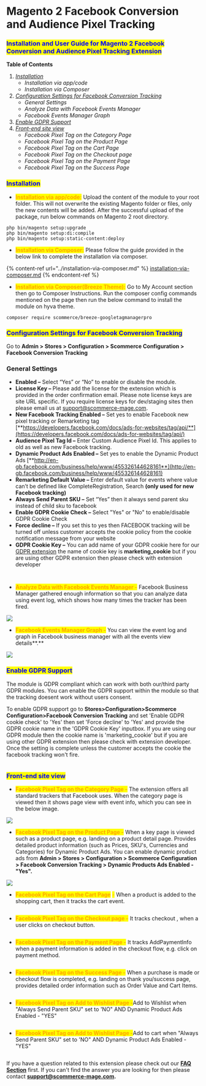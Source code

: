 # Magento 2 Facebook Conversion and Audience Pixel Tracking

### <mark style="color:blue;">Installation and User Guide for Magento 2 Facebook Conversion and Audience Pixel Tracking Extension</mark>

**Table of Contents**

1. [_Installation_ ](magento-2-facebook-conversion-and-audience-pixel-tracking.md#\_bookmark0)
   * _Installation via app/code_&#x20;
   * _Installation via Composer_
2. [_Configuration Settings for Facebook Conversion Tracking_ ](magento-2-facebook-conversion-and-audience-pixel-tracking.md#\_bookmark3)
   * _General Settings_&#x20;
   * _Analyze Data with Facebook Events Manager_&#x20;
   * _Facebook Events Manager Graph_&#x20;
3. [_Enable GDPR Support_](magento-2-facebook-conversion-and-audience-pixel-tracking.md#\_bookmark7)
4. [_Front-end site view_ ](magento-2-facebook-conversion-and-audience-pixel-tracking.md#\_bookmark7)
   * _Facebook Pixel Tag on the Category Page_&#x20;
   * _Facebook Pixel Tag on the Product Page_&#x20;
   * _Facebook Pixel Tag on the Cart Page_&#x20;
   * _Facebook Pixel Tag on the Checkout page_&#x20;
   * _Facebook Pixel Tag on the Payment Page_&#x20;
   * _Facebook Pixel Tag on the Success Page_&#x20;

### <mark style="color:blue;">Installation</mark> <a href="#bookmark0" id="bookmark0"></a>

* <mark style="color:orange;">**Installation via app/code:**</mark> Upload the content of the module to your root folder. This will not overwrite the existing Magento folder or files, only the new contents will be added. After the successful upload of the package, run below commands on Magento 2 root directory.

```
php bin/magento setup:upgrade
php bin/magento setup:di:compile
php bin/magento setup:static-content:deploy
```

* <mark style="color:orange;">**Installation via Composer:**</mark> Please follow the guide provided in the below link to complete the installation via composer.

{% content-ref url="../installation-via-composer.md" %}
[installation-via-composer.md](../installation-via-composer.md)
{% endcontent-ref %}

* <mark style="color:orange;">**Installation via Composer(Breeze Theme):**</mark> Go to My Account section then go to Composer Instructions. Run the composer config commands mentioned on the page then run the below command to install the module on hyva theme.&#x20;

```
composer require scommerce/breeze-googletagmanagerpro
```

### <mark style="color:blue;">Configuration Settings for Facebook Conversion Tracking</mark> <a href="#bookmark3" id="bookmark3"></a>

Go to **Admin > Stores > Configuration > Scommerce Configuration > Facebook Conversion Tracking**

### General Settings <a href="#bookmark4" id="bookmark4"></a>

* **Enabled –** Select “Yes” or “No” to enable or disable the module.
* **License Key –** Please add the license for the extension which is provided in the order confirmation email. Please note license keys are site URL specific. If you require license keys for dev/staging sites then please email us at [support@scommerce-mage.com](mailto:support@scommerce-mage.com).
* **New Facebook Tracking Enabled –** Set yes to enable Facebook new pixel tracking or Remarketing tag [**https://developers.facebook.com/docs/ads-for-websites/tag/api/**](https://developers.facebook.com/docs/ads-for-websites/tag/api/)
* **Audience Pixel Tag Id –** Enter Custom Audience Pixel Id. This applies to old as well as new Facebook tracking.
* **Dynamic Product Ads Enabled –** Set yes to enable the Dynamic Product Ads [**http://en-gb.facebook.com/business/help/www/455326144628161**](http://en-gb.facebook.com/business/help/www/455326144628161)
* **Remarketing Default Value –** Enter default value for events where value can’t be defined like CompleteRegistration, Search **(only used for new Facebook tracking)**
* **Always Send Parent SKU –** Set “Yes” then it always send parent sku instead of child sku to facebook
* **Enable GDPR Cookie Check –** Select "Yes" or "No" to enable/disable GDPR Cookie Check
* **Force decline –** If you set this to yes then FACEBOOK tracking will be turned off unless customer accepts the cookie policy from the cookie notification message from your website
* **GDPR Cookie Key –**  You can add name of your GDPR cookie here for our [GDPR extension](https://www.scommerce-mage.com/magento2-gdpr-compliance.html) the name of cookie key is **marketing\_cookie** but if you are using other GDPR extension then please check with extension developer

<figure><img src="../../.gitbook/assets/image (27).png" alt=""><figcaption></figcaption></figure>

<figure><img src="../../.gitbook/assets/image (76).png" alt=""><figcaption></figcaption></figure>

* <mark style="color:orange;">**Analyze Data with Facebook Events Manager -**</mark> Facebook Business Manager gathered enough information so that you can analyze data using event log, which shows how many times the tracker has been fired.

![](../../.gitbook/assets/facebook\_analyze.jpg)

* <mark style="color:orange;">**Facebook Events Manager Graph -**</mark> You can view the event log and graph in Facebook business manager with all the events view details**.**

![](../../.gitbook/assets/facebook\_eventsmanager.jpg)

### <mark style="color:blue;">Enable GDPR Support</mark> <a href="#bookmark7" id="bookmark7"></a>

The module is GDPR compliant which can work with both our/third party GDPR modules. You can enable the GDPR support within the module so that the tracking doesent work without users consent.&#x20;

To enable GDPR support go to **Stores>Configuration>Scommerce Configuration>Facebook Conversion Tracking** and set 'Enable GDPR cookie check' to 'Yes' then set 'Force decline' to 'Yes' and provide the GDPR cookie name in the 'GDPR Cookie Key' inputbox. If you are using our GDPR module then the cookie name is 'marketing\_cookie' but if you are using other GDPR extension then please check with extension developer. Once the setting is complete unless the customer accepts the cookie the facebook tracking won't fire.&#x20;

<figure><img src="../../.gitbook/assets/image (58).png" alt=""><figcaption></figcaption></figure>

### <mark style="color:blue;">Front-end site view</mark> <a href="#bookmark7" id="bookmark7"></a>

* <mark style="color:orange;">**Facebook Pixel Tag on the Category Page -**</mark> The extension offers all standard trackers that Facebook uses. When the category page is viewed then it shows page view with event info, which you can see in the below image.

![](../../.gitbook/assets/facebookfront1.jpg)

* <mark style="color:orange;">**Facebook Pixel Tag on the Product Page -**</mark> When a key page is viewed such as a product page, e.g. landing on a product detail page. Provides detailed product information (such as Prices, SKU's, Currencies and Categories) for Dynamic Product Ads. You can enable dynamic product ads from **Admin > Stores > Configuration > Scommerce Configuration > Facebook Conversion Tracking > Dynamic Products Ads Enabled - "Yes".**

![](../../.gitbook/assets/facebookfront2.jpg)

* <mark style="color:orange;">**Facebook Pixel Tag on the Cart Page**</mark> <mark style="color:orange;"></mark><mark style="color:orange;">-</mark> When a product is added to the shopping cart, then it tracks the cart event.

<figure><img src="../../.gitbook/assets/image (140).png" alt=""><figcaption></figcaption></figure>

* <mark style="color:orange;">**Facebook Pixel Tag on the Checkout page -**</mark> It tracks checkout , when a user clicks on checkout button.

<figure><img src="../../.gitbook/assets/image (141).png" alt=""><figcaption></figcaption></figure>

* <mark style="color:orange;">**Facebook Pixel Tag on the Payment Page -**</mark> It tracks AddPaymentInfo when a payment information is added in the checkout flow, e.g. click on payment method.

<figure><img src="../../.gitbook/assets/image (142).png" alt=""><figcaption></figcaption></figure>

* <mark style="color:orange;">**Facebook Pixel Tag on the Success Page -**</mark> When a purchase is made or checkout flow is completed, e.g. landing on thank you/success page, provides detailed order information such as Order Value and Cart Items.

<figure><img src="../../.gitbook/assets/image (143).png" alt=""><figcaption></figcaption></figure>

* <mark style="color:orange;">**Facebook Pixel Tag on Add to Wishlist Page -**</mark>Add to Wishlist when "Always Send Parent SKU" set to 'NO" AND Dynamic Product Ads Enabled - "YES"

<figure><img src="../../.gitbook/assets/image (2) (1) (1) (1) (1) (1) (1).png" alt=""><figcaption></figcaption></figure>

* <mark style="color:orange;">**Facebook Pixel Tag on Add to Wishlist Page -**</mark>Add to cart when "Always Send Parent SKU" set to 'NO" AND Dynamic Product Ads Enabled - "YES"

<figure><img src="../../.gitbook/assets/image (1) (1) (1) (1) (1) (1) (1).png" alt=""><figcaption></figcaption></figure>



If you have a question related to this extension please check out our [**FAQ Section**](https://www.scommerce-mage.com/magento2-facebook-conversion-audience-tracking.html#faq) first. If you can't find the answer you are looking for then please contact [**support@scommerce-mage.com**](mailto:core@scommerce-mage.com)**.**
